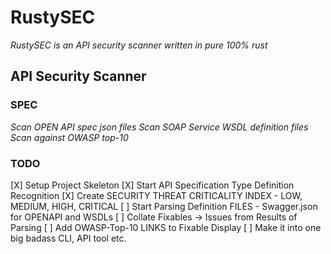 # RustySEC
*RustySEC is an API security scanner written in pure 100% rust*
## API Security Scanner


### SPEC
*Scan OPEN API spec json files*
*Scan SOAP Service WSDL definition files*
*Scan against OWASP top-10*

### TODO
[X] Setup Project Skeleton
[X] Start API Specification Type Definition Recognition
[X] Create SECURITY THREAT CRITICALITY INDEX - LOW, MEDIUM, HIGH, CRITICAL
[ ] Start Parsing Definition FILES - Swagger.json for OPENAPI and WSDLs
[ ] Collate Fixables -> Issues from Results of Parsing
[ ] Add OWASP-Top-10 LINKS to Fixable Display
[ ] Make it into one big badass CLI, API tool etc.